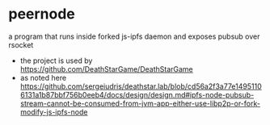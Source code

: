 # peernode
a program that runs inside forked js-ipfs daemon and exposes pubsub over rsocket

- the project is used by https://github.com/DeathStarGame/DeathStarGame
- as noted here https://github.com/sergeiudris/deathstar.lab/blob/cd56a2f3a77e14951106131a1b87bbf756b0eeb4/docs/design/design.md#ipfs-node-pubsub-stream-cannot-be-consumed-from-jvm-app-either-use-libp2p-or-fork-modify-js-ipfs-node